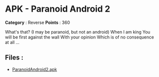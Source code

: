 # APK - Paranoid Android 2

**Category** : Reverse
**Points** : 360

What's that? (I may be paranoid, but not an android)
When I am king
You will be first against the wall
With your opinion
Which is of no consequence at all
...

## Files : 
 - [ParanoidAndroid2.apk](./ParanoidAndroid2.apk)


